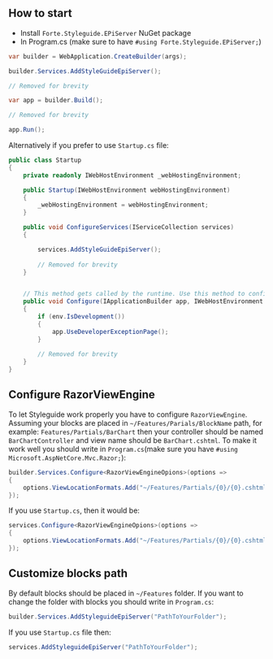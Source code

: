 ## How to start

* Install `Forte.Styleguide.EPiServer` NuGet package
* In Program.cs (make sure to have `#using Forte.Styleguide.EPiServer;`)
```cs
var builder = WebApplication.CreateBuilder(args);

builder.Services.AddStyleGuideEpiServer();

// Removed for brevity

var app = builder.Build();

// Removed for brevity

app.Run();
```

Alternatively if you prefer to use `Startup.cs` file:
```cs
public class Startup
{
    private readonly IWebHostEnvironment _webHostingEnvironment;

    public Startup(IWebHostEnvironment webHostingEnvironment)
    {
        _webHostingEnvironment = webHostingEnvironment;
    }

    public void ConfigureServices(IServiceCollection services)
    {

        services.AddStyleGuideEpiServer();
                
        // Removed for brevity
    }


    // This method gets called by the runtime. Use this method to configure the HTTP request pipeline.
    public void Configure(IApplicationBuilder app, IWebHostEnvironment env)
    {
        if (env.IsDevelopment())
        {
            app.UseDeveloperExceptionPage();
        }
    
        // Removed for brevity
    }
}
```

## Configure RazorViewEngine
To let Styleguide work properly you have to configure `RazorViewEngine`.
Assuming your blocks are placed in `~/Features/Parials/BlockName` path, 
for example: `Features/Partials/BarChart` then your controller should be named `BarChartController` and view name should be `BarChart.cshtml`.
To make it work well you should write in `Program.cs`(make sure you have `#using Microsoft.AspNetCore.Mvc.Razor;`):
```cs
builder.Services.Configure<RazorViewEngineOpions>(options => 
{
    options.ViewLocationFormats.Add("~/Features/Partials/{0}/{0}.cshtml");
});
```

If you use `Startup.cs`, then it would be:
```cs
services.Configure<RazorViewEngineOpions>(options => 
{
    options.ViewLocationFormats.Add("~/Features/Partials/{0}/{0}.cshtml");
});
```

## Customize blocks path

By default blocks should be placed in `~/Features` folder.
If you want to change the folder with blocks you should write in `Program.cs`:
```cs
builder.Services.AddStyleguideEpiServer("PathToYourFolder");
```

If you use `Startup.cs` file then:
```cs
services.AddStyleguideEpiServer("PathToYourFolder");
```